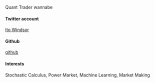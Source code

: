 Quant Trader wannabe

#### Twitter account 
[Ito Windsor](https://x.com/ItoWindsor)


#### Github
[github](https://github.com/ItoWindsor)


#### Interests
Stochastic Calculus, Power Market, Machine Learning, Market Making
